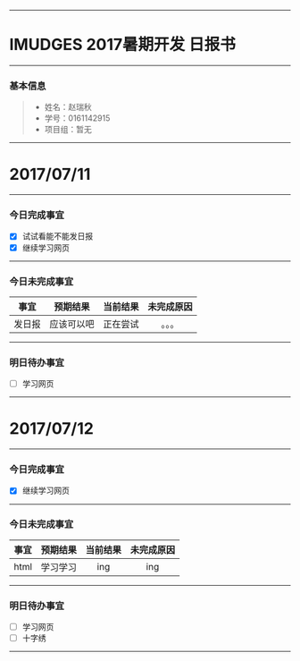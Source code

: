 
-------

# IMUDGES 2017暑期开发 日报书

-------


### 基本信息
> * 姓名：赵瑞秋
> * 学号：0161142915
> * 项目组：暂无

-------


# 2017/07/11

-------

### 今日完成事宜
- [x]  试试看能不能发日报
- [x]  继续学习网页
-----
### 今日未完成事宜


| 事宜     |预期结果| 当前结果  | 未完成原因   | 
| :--------:  | :-----:  | :-----:  | :----:  |
| 发日报   | 应该可以吧 |  正在尝试| 。。。|


------
### 明日待办事宜
- [ ] 学习网页
-------


# 2017/07/12

-------

### 今日完成事宜
- [x]  继续学习网页
-----
### 今日未完成事宜


| 事宜     |预期结果| 当前结果  | 未完成原因   | 
| :--------:  | :-----:  | :-----:  | :----:  |
| html | 学习学习 |  ing| ing|


------
### 明日待办事宜
- [ ] 学习网页
- [ ] 十字绣
-------
